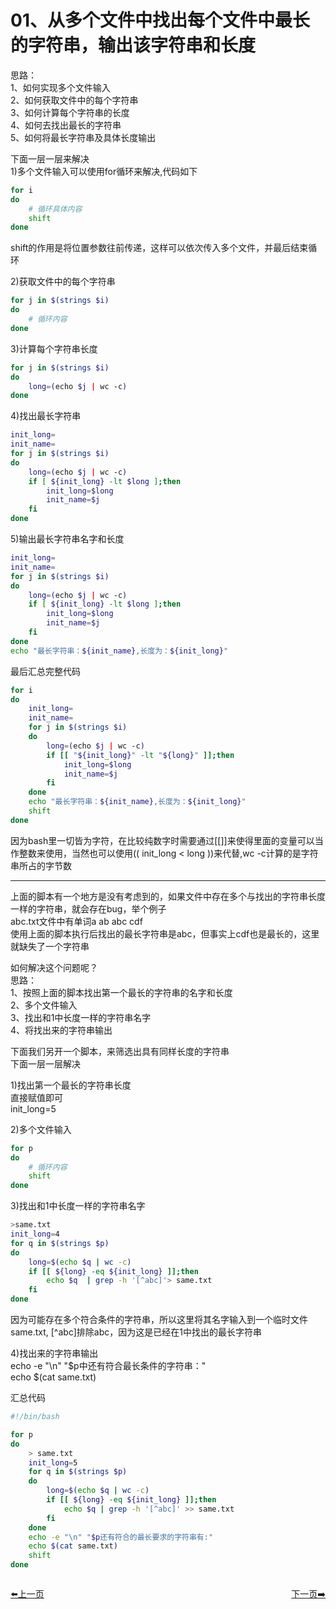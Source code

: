 

# 01、从多个文件中找出每个文件中最长的字符串，输出该字符串和长度        
思路：   
1、如何实现多个文件输入    
2、如何获取文件中的每个字符串      
3、如何计算每个字符串的长度     
4、如何去找出最长的字符串   
5、如何将最长字符串及具体长度输出       

下面一层一层来解决    
1)多个文件输入可以使用for循环来解决,代码如下   
```bash
for i
do
    # 循环具体内容   
    shift   
done
```    
shift的作用是将位置参数往前传递，这样可以依次传入多个文件，并最后结束循环   

2)获取文件中的每个字符串       
```bash
for j in $(strings $i)
do
    # 循环内容
done
```      

3)计算每个字符串长度   
```bash
for j in $(strings $i)
do
    long=(echo $j | wc -c)
done
```    
4)找出最长字符串   
```bash
init_long=
init_name=
for j in $(strings $i)
do
    long=(echo $j | wc -c)
    if [ ${init_long} -lt $long ];then
        init_long=$long
        init_name=$j
    fi
done
```     
5)输出最长字符串名字和长度   
```bash
init_long=
init_name=
for j in $(strings $i)
do
    long=(echo $j | wc -c)
    if [ ${init_long} -lt $long ];then
        init_long=$long
        init_name=$j
    fi
done
echo "最长字符串：${init_name},长度为：${init_long}"
```     

最后汇总完整代码    
```bash
for i
do
    init_long=
    init_name=
    for j in $(strings $i)
    do
        long=(echo $j | wc -c)
        if [[ "${init_long}" -lt "${long}" ]];then
            init_long=$long
            init_name=$j
        fi
    done
    echo "最长字符串：${init_name},长度为：${init_long}"
    shift   
done
```    
因为bash里一切皆为字符，在比较纯数字时需要通过[[]]来使得里面的变量可以当作整数来使用，当然也可以使用(( init_long < long  ))来代替,wc -c计算的是字符串所占的字节数        

------------------------------------------------
上面的脚本有一个地方是没有考虑到的，如果文件中存在多个与找出的字符串长度一样的字符串，就会存在bug，举个例子   
abc.txt文件中有单词a ab abc cdf   
使用上面的脚本执行后找出的最长字符串是abc，但事实上cdf也是最长的，这里就缺失了一个字符串    

如何解决这个问题呢？    
思路：    
1、按照上面的脚本找出第一个最长的字符串的名字和长度   
2、多个文件输入   
3、找出和1中长度一样的字符串名字   
4、将找出来的字符串输出     

下面我们另开一个脚本，来筛选出具有同样长度的字符串   
下面一层一层解决   

1)找出第一个最长的字符串长度     
直接赋值即可   
init_long=5     

2)多个文件输入    
```bash
for p 
do
    # 循环内容
    shift
done
```      
3)找出和1中长度一样的字符串名字    
```bash
>same.txt
init_long=4
for q in $(strings $p)
do
    long=$(echo $q | wc -c)
    if [[ ${long} -eq ${init_long} ]];then
        echo $q  | grep -h '[^abc]'> same.txt 
    fi
done
```     
因为可能存在多个符合条件的字符串，所以这里将其名字输入到一个临时文件same.txt, [^abc]排除abc，因为这是已经在1中找出的最长字符串   

4)找出来的字符串输出   
echo -e "\n" "$p中还有符合最长条件的字符串："   
echo $(cat same.txt)      

汇总代码   
```bash
#!/bin/bash

for p
do
    > same.txt
    init_long=5
    for q in $(strings $p)
    do
        long=$(echo $q | wc -c)
        if [[ ${long} -eq ${init_long} ]];then
            echo $q | grep -h '[^abc]' >> same.txt
        fi
    done
    echo -e "\n" "$p还有符合的最长要求的字符串有:"
    echo $(cat same.txt)
    shift
done
```   


<div style="display: flex;justify-content: space-between;align-items: center;">
<p><a href="https://books.linuxwt.com/linuxwtbash/ChapterTwelve/">⬅️上一页</a></p>
<p><a href="https://books.linuxwt.com/linuxwtbash/ChapterTwelve/01~10/02.">下一页➡️</a></p>
</div>









